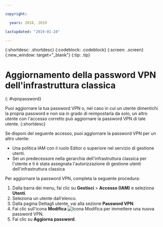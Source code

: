 ```yaml
---

copyright:

  years: 2018, 2019

lastupdated: "2019-01-28"

---
```


{:shortdesc: .shortdesc}
{:codeblock: .codeblock}
{:screen: .screen}
{:new_window: target="_blank"}
{:tip: .tip}

# Aggiornamento della password VPN dell'infrastruttura classica
{: #vpnpassword}

Puoi aggiornare la tua password VPN o, nel caso in cui un utente dimentichi la propria password e non sia in grado di reimpostarla da solo, un altro utente con l'accesso corretto può aggiornare la password VPN di tale utente. 
{:shortdesc}

Se disponi del seguente accesso, puoi aggiornare la password VPN per un altro utente:

  * Una politica IAM con il ruolo Editor o superiore nel servizio di gestione utenti.
  * Sei un predecessore nella gerarchia dell'infrastruttura classica per l'utente e ti è stata assegnata l'autorizzazione di gestione utenti dell'infrastruttura classica

Per aggiornare la password VPN, completa la seguente procedura:

1. Dalla barra dei menu, fai clic su **Gestisci** &gt; **Accesso (IAM)** e seleziona **Utenti**. 
2. Seleziona un utente dall'elenco.
3. Dalla pagina Dettagli utente, vai alla sezione **Password VPN**.
4. Fai clic sull'icona **Modifica** ![Icona Modifica](../icons/icon_write.svg) per immettere una nuova password VPN. 
5. Fai clic su **Aggiorna password**. 
